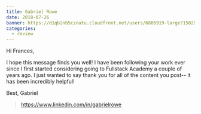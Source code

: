 ```yaml
---
title: Gabriel Rowe
date: 2018-07-26
banner: https://d1qb2nb5cznatu.cloudfront.net/users/6806919-large?1502918129
categories:
  - review
---
```


Hi Frances,

I hope this message finds you well! I have been following your work ever since I first started considering going to Fullstack Academy a couple of years ago. I just wanted to say thank you for all of the content you post-- it has been incredibly helpful!

Best,
Gabriel

> https://www.linkedin.com/in/gabrielrowe
